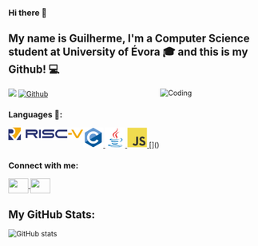 ### Hi there 👋

## My name is Guilherme, I'm a Computer Science student at University of Évora 🎓 and this is my Github! 💻

<img align="right" alt="Coding" width="200" src="https://res.cloudinary.com/practicaldev/image/fetch/s--sNXjzc6P--/c_limit%2Cf_auto%2Cfl_progressive%2Cq_66%2Cw_880/https://media1.tenor.com/images/0c34272909ee2a4db5606a014082312b/tenor.gif%3Fitemid%3D15828752">

![](https://visitor-badge.laobi.icu/badge?page_id=BichoTraveco.BichoTraveco)
[![Github](https://img.shields.io/github/followers/BichoTraveco?label=Follow&style=social)](https://github.com/BichoTraveco)

<!--
**BichoTraveco/BichoTraveco** is a ✨ _special_ ✨ repository because its `README.md` (this file) appears on your GitHub profile.

Here are some ideas to get you started:

- 🔭 I’m currently working on ...
- 🌱 I’m currently learning ...
- 👯 I’m looking to collaborate on ...
- 🤔 I’m looking for help with ...
- 💬 Ask me about ...
- 📫 How to reach me: ...
- 😄 Pronouns: ...
- ⚡ Fun fact: ...
-->

<h3 align="left">Languages 🧰:</h3>
<p align="left"> 
<a href="https://www.cprogramming.com/" target="_blank" rel="noreferrer"> <img src="https://raw.githubusercontent.com/devicons/devicon/master/icons/c/c-original.svg" alt="c" width="40" height="40"/> </a> 
<a href="https://www.java.com" target="_blank" rel="noreferrer"> <img src="https://raw.githubusercontent.com/devicons/devicon/master/icons/java/java-original.svg" alt="java" width="40" height="40"/> </a> 
<a href="https://developer.mozilla.org/en-US/docs/Web/JavaScript" target="_blank" rel="noreferrer"> <img src="https://raw.githubusercontent.com/devicons/devicon/master/icons/javascript/javascript-original.svg" alt="javascript" width="40" height="40"/> </a> 
[<img align="left" alt="Risc-V" width="150px" src="https://github.com/GBarradas/GBarradas/blob/main/img/RISC-V-logo.png?raw=true" />]()
</p>

<h3 align="left">Connect with me:</h3>
<p align="left">
<a href="https://www.linkedin.com/in/guilherme-grilo-94888720a/" target="blank"><img align="center" src="https://cdn.jsdelivr.net/npm/simple-icons@3.0.1/icons/linkedin.svg" alt="" height="30" width="40" /> </a>
<a href="https://www.instagram.com/gui.grilo/" target="blank"><img align="center" src="https://cdn.jsdelivr.net/npm/simple-icons@3.0.1/icons/instagram.svg" alt="" height="30" width="40" /> </a>
</p>

## My GitHub Stats:
![GitHub stats](https://github-readme-stats.vercel.app/api?username=BichoTraveco&show_icons=true&theme=tokyonight)

